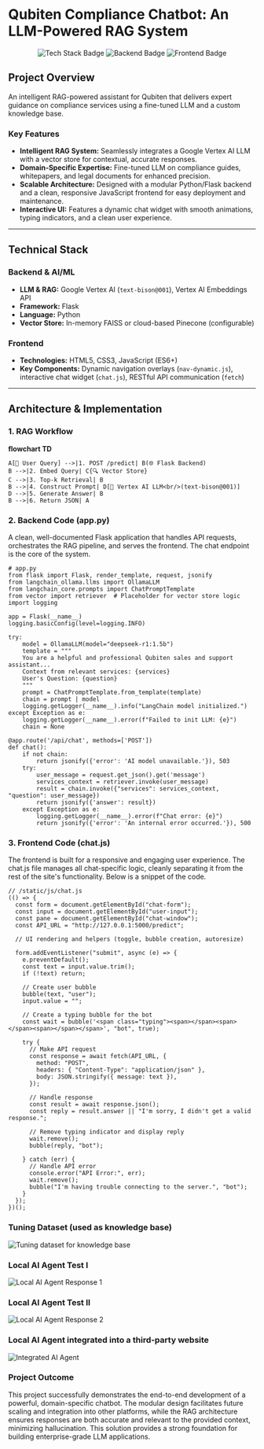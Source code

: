 # Qubiten Compliance Chatbot: An LLM-Powered RAG System

<p align="center">
  <img src="https://img.shields.io/badge/Tech%20Stack-LLM%20%7C%20RAG%20%7C%20Vertex%20AI-4285F4?style=for-the-badge&logo=google&logoColor=white" alt="Tech Stack Badge" />
  <img src="https://img.shields.io/badge/Backend-Python%20%7C%20Flask-3776AB?style=for-the-badge&logo=python&logoColor=white" alt="Backend Badge" />
  <img src="https://img.shields.io/badge/Frontend-HTML%20%7C%20CSS%20%7C%20JS-E34F26?style=for-the-badge&logo=html5&logoColor=white" alt="Frontend Badge" />
</p>

## **Project Overview**

An intelligent RAG-powered assistant for Qubiten that delivers expert guidance on compliance services using a fine-tuned LLM and a custom knowledge base.


### **Key Features**

* **Intelligent RAG System:** Seamlessly integrates a Google Vertex AI LLM with a vector store for contextual, accurate responses.
* **Domain-Specific Expertise:** Fine-tuned LLM on compliance guides, whitepapers, and legal documents for enhanced precision.
* **Scalable Architecture:** Designed with a modular Python/Flask backend and a clean, responsive JavaScript frontend for easy deployment and maintenance.
* **Interactive UI:** Features a dynamic chat widget with smooth animations, typing indicators, and a clean user experience.


---

## **Technical Stack**

### **Backend & AI/ML**
* **LLM & RAG:** Google Vertex AI (`text-bison@001`), Vertex AI Embeddings API
* **Framework:** Flask
* **Language:** Python
* **Vector Store:** In-memory FAISS or cloud-based Pinecone (configurable)

### **Frontend**
* **Technologies:** HTML5, CSS3, JavaScript (ES6+)
* **Key Components:** Dynamic navigation overlays (`nav-dynamic.js`), interactive chat widget (`chat.js`), RESTful API communication (`fetch`)

---

## **Architecture & Implementation**

### **1. RAG Workflow**

**flowchart TD**

    A[👤 User Query] -->|1. POST /predict| B(🌐 Flask Backend)
    B -->|2. Embed Query| C{🔍 Vector Store}
    C -->|3. Top-k Retrieval| B
    B -->|4. Construct Prompt| D[🤖 Vertex AI LLM<br/>(text-bison@001)]
    D -->|5. Generate Answer| B
    B -->|6. Return JSON| A

  ### 2. Backend Code (app.py)

A clean, well-documented Flask application that handles API requests, orchestrates the RAG pipeline, and serves the frontend. The chat endpoint is the core of the system.

```{python}
# app.py
from flask import Flask, render_template, request, jsonify
from langchain_ollama.llms import OllamaLLM
from langchain_core.prompts import ChatPromptTemplate
from vector import retriever  # Placeholder for vector store logic
import logging

app = Flask(__name__)
logging.basicConfig(level=logging.INFO)

try:
    model = OllamaLLM(model="deepseek-r1:1.5b")
    template = """
    You are a helpful and professional Qubiten sales and support assistant...
    Context from relevant services: {services}
    User's Question: {question}
    """
    prompt = ChatPromptTemplate.from_template(template)
    chain = prompt | model
    logging.getLogger(__name__).info("LangChain model initialized.")
except Exception as e:
    logging.getLogger(__name__).error(f"Failed to init LLM: {e}")
    chain = None

@app.route('/api/chat', methods=['POST'])
def chat():
    if not chain:
        return jsonify({'error': 'AI model unavailable.'}), 503
    try:
        user_message = request.get_json().get('message')
        services_context = retriever.invoke(user_message)
        result = chain.invoke({"services": services_context, "question": user_message})
        return jsonify({'answer': result})
    except Exception as e:
        logging.getLogger(__name__).error(f"Chat error: {e}")
        return jsonify({'error': 'An internal error occurred.'}), 500
```

### 3. Frontend Code (chat.js)

The frontend is built for a responsive and engaging user experience. The chat.js file manages all chat-specific logic, cleanly separating it from the rest of the site's functionality. Below is a snippet of the code.

```{javascript}
// /static/js/chat.js
(() => {
  const form = document.getElementById("chat-form");
  const input = document.getElementById("user-input");
  const pane = document.getElementById("chat-window");
  const API_URL = "http://127.0.0.1:5000/predict";

  // UI rendering and helpers (toggle, bubble creation, autoresize)
  
  form.addEventListener("submit", async (e) => {
    e.preventDefault();
    const text = input.value.trim();
    if (!text) return;

    // Create user bubble
    bubble(text, "user");
    input.value = "";

    // Create a typing bubble for the bot
    const wait = bubble('<span class="typing"><span></span><span></span><span></span></span>', "bot", true);
    
    try {
      // Make API request
      const response = await fetch(API_URL, {
        method: "POST",
        headers: { "Content-Type": "application/json" },
        body: JSON.stringify({ message: text }),
      });

      // Handle response
      const result = await response.json();
      const reply = result.answer || "I'm sorry, I didn't get a valid response.";
      
      // Remove typing indicator and display reply
      wait.remove();
      bubble(reply, "bot");
      
    } catch (err) {
      // Handle API error
      console.error("API Error:", err);
      wait.remove();
      bubble("I'm having trouble connecting to the server.", "bot");
    }
  });
})();
```

### Tuning Dataset (used as knowledge base)

![Tuning dataset for knowledge base](https://github.com/lewis-hue/LLMs-and-RAG/blob/main/Tuned%20Model%20Success.png)




### Local AI Agent Test I


![Local AI Agent Response 1](https://github.com/lewis-hue/LLMs-and-RAG/blob/main/Local%20Agent%20success%201.png)


### Local AI Agent Test II

![Local AI Agent Response 2](https://github.com/lewis-hue/LLMs-and-RAG/blob/main/Local%20Agent%20success%202.png)



### Local AI Agent integrated into a third-party website

![Integrated AI Agent](https://github.com/lewis-hue/LLMs-and-RAG/blob/main/Website%20AI%20Agent%20Success.png)



### Project Outcome

This project successfully demonstrates the end-to-end development of a powerful, domain-specific chatbot. The modular design facilitates future scaling and integration into other platforms, while the RAG architecture ensures responses are both accurate and relevant to the provided context, minimizing hallucination. This solution provides a strong foundation for building enterprise-grade LLM applications.
